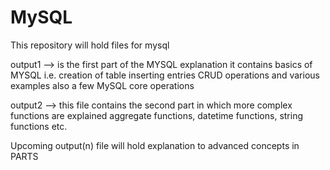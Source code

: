 # MySQL

This repository will hold files for mysql

output1 -->  is the first part of the MYSQL explanation
it contains basics of MYSQL
i.e.
creation of table
inserting entries
CRUD operations
and various examples
also a few MySQL core operations


output2 --> this file contains the second part in which more complex functions are
explained
aggregate functions, 
datetime functions, 
string functions 
etc.


Upcoming output(n) file will hold explanation to advanced concepts in PARTS

